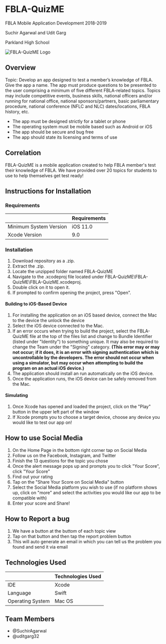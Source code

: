 # FBLA-QuizME
FBLA Mobile Application Development 2018-2019 

Suchir Agarwal and Udit Garg

Parkland High School

![FBLA-QuizME Logo](https://github.com/SuchirAgarwal/FBLA-QuizME/blob/master/FBLA-QuizME%20Logo.png)
## Overview
Topic: Develop an app designed to test a member’s knowledge of FBLA.  Give the app a name.  The app must produce questions to be presented to the user comprising a minimum of five different FBLA-related topics. Topics may include competitive events, business skills, national officers and/or running for national office, national sponsors/partners, basic parliamentary procedure, national conference (NFLC and NLC) dates/locations, FBLA history, etc.

  * The app must be designed strictly for a tablet or phone
  * The operating system must be mobile based such as Android or iOS
  * The app should be secure and bug free
  * The app should state its licensing and terms of use
  
## Correlation
FBLA-QuizME is a mobile application created to help FBLA member's test their knowledge of FBLA. We have provided over 20 topics for students to use to help themselves get test ready! 

## Instructions for Installation
### Requirements
|               | Requirements |
| ------------- | ------------- |
| Minimum System Version  | iOS 11.0  |
| Xcode Version | 9.0  |
### Installation
1. Download repository as a .zip.
1. Extract the .zip.
1. Locate the unzipped folder named FBLA-QuizME
1. Navigate to the .xcodeproj file located under FBLA-QuizME\FBLA-QuizME\FBLA-QuizME.xcodeproj.
1. Double click on it to open it.
1. If prompted to confirm opening the project, press "Open".
#### Building to iOS-Based Device
1. For installing the application on an iOS based device, connect the Mac to the device the unlock the device
1. Select the iOS device connected to the Mac. 
1. If an error occurs when trying to build the project, select the FBLA-QuizME file at the top of the files list and change to Bundle Identifier (listed under "Identity") to something unique. It may also be required to change the Team under the "Signing" category. **(This error may or may not occur; if it does, it is an error with signing authentication which is uncontrollable by the developers. The error should not occur when using a simulator, but may occur when attempting to build the program on an actual iOS device.)**
1. The application should install an run automatically on the iOS device.
1. Once the application runs, the iOS device can be safely removed from the Mac.
#### Simulating
1. Once Xcode has opened and loaded the project, click on the "Play" button in the upper left part of the window
1. If Xcode prompts you to choose a target device, choose any device you would like to test our app on!

## How to use Social Media 
1. On the Home Page in the bottom right corner tap on Social Media
1. Follow us on the Facebook, Instagram, and Twitter
1. Finish the 13 questions for the topic you chose
1. Once the alert message pops up and prompts you to click "Your Score", click "Your Score"
1. Find out your rating
1. Tap on the "Share Your Score on Social Media" button 
1. Select the Social Media platform you wish to use (if no platform shows up, click on "more" and select the activities you would like our app to be compatible with)
1. Enter your score and Share!

## How to Report a bug 
1. We have a button at the buttom of each topic view
1. Tap on that button and then tap the report problem button
1. This will auto generate an email in which you can tell us the problem you found and send it via email

## Technologies Used

|               | Technologies Used |
| ------------- | ------------- |
| IDE  | Xcode  |
| Language  | Swift  |
| Operating System  | Mac OS  |

## Team Members
* @SuchirAgarwal
* @uditgarg32
